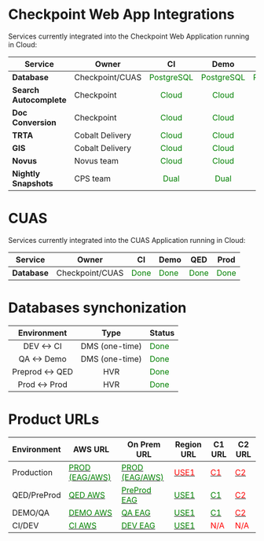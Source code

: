 # Checkpoint Web App Integrations
Services currently integrated into the Checkpoint Web Application running in Cloud:

|          Service        |       Owner     |                      CI                     |                     Demo                    |                      QED                    |                Prod                |
|-------------------------|-----------------|:-------------------------------------------:|:-------------------------------------------:|:-------------------------------------------:|:----------------------------------:|
| **Database**            | Checkpoint/CUAS | <span style="color:green">PostgreSQL</span> | <span style="color:green">PostgreSQL</span> | <span style="color:green">PostgreSQL</span> | <span style="color:green">PostgreSQL</span> |
| **Search Autocomplete** | Checkpoint      | <span style="color:green">Cloud</span>      | <span style="color:green">Cloud</span>      | <span style="color:green">Cloud</span>      | <span style="color:green">Cloud</span> |
| **Doc Conversion**      | Checkpoint      | <span style="color:green">Cloud</span>      | <span style="color:green">Cloud</span>      | <span style="color:green">Cloud</span>      | <span style="color:green">Cloud</span> |
| **TRTA**                | Cobalt Delivery | <span style="color:green">Cloud</span>      | <span style="color:green">Cloud</span>      | <span style="color:green">Cloud</span>      | <span style="color:green">Cloud</span> |
| **GIS**                 | Cobalt Delivery | <span style="color:green">Cloud</span>      | <span style="color:green">Cloud</span>      | <span style="color:green">Cloud</span>      | <span style="color:green">Cloud</span> |
| **Novus**               | Novus team      | <span style="color:green">Cloud</span>      | <span style="color:green">Cloud</span>      | <span style="color:green">Cloud</span>      | <span style="color:green">Cloud</span> |
| **Nightly Snapshots**               | CPS team      | <span style="color:green">Dual</span>      | <span style="color:green">Dual</span>      | <span style="color:green">Dual</span>      | <span style="color:green">Dual</span>      |


# CUAS

Services currently integrated into the CUAS Application running in Cloud:

|          Service        |       Owner     |     CI     |    Demo    | QED | Prod |
|-------------------------|-----------------|------------|------------|-----|------|
| **Database**            | Checkpoint/CUAS | <span style="color:green">Done</span> | <span style="color:green">Done</span> |<span style="color:green">Done</span>|<span style="color:green">Done</span> |

# Databases synchonization
| Environment     | Type | Status                                            |
|:---------------:|:----:|---------------------------------------------------|
| DEV <-> CI      | DMS (one-time)  | <span style="color:green">Done</span>             |
| QA <-> Demo     | DMS (one-time)  | <span style="color:green">Done</span>             |
| Preprod <-> QED | HVR  | <span style="color:green">Done</span>  |
| Prod <-> Prod   | HVR  | <span style="color:green">Done</span>  |

# Product URLs

| Environment | AWS URL                                                 | On Prem URL                                                   | Region URL                                                      | C1 URL                                                       | C2 URL                                                       |
| ----------- | ------------------------------------------------------- | ------------------------------------------------------------- | --------------------------------------------------------------- | ------------------------------------------------------------ | ------------------------------------------------------------ |
| Production  | [<span style="color:green"> PROD (EAG/AWS) </span>](https://checkpoint.riag.com/app/)      | [ <span style="color:green"> PROD (EAG/AWS) </span>](https://checkpoint.riag.com/app/)            | [<span style="color:red">USE1</span>](https://region-use1.checkpoint.thomsonreuters.com/)      | [<span style="color:red">C1</span>](http://site-use1c1.checkpoint.thomsonreuters.com/)      | [<span style="color:red">C2 </span>](http://site-use1c2.checkpoint.thomsonreuters.com/)      |
| QED/PreProd | [<span style="color:green">QED AWS</span>](https://checkpoint.qed.thomsonreuters.com/)   | [<span style="color:green">PreProd EAG</span>](https://preprod.checkpoint.thomsonreuters.com/) | [<span style="color:green">USE1</span>](https://region-use1.checkpoint.qed.thomsonreuters.com/)  | [<span style="color:green">C1</span>](http://site-use1c1.checkpoint.qed.thomsonreuters.com/)  | [<span style="color:red">C2</span>](http://site-use1c2.checkpoint.qed.thomsonreuters.com/)  |
| DEMO/QA     | [<span style="color:green">DEMO AWS</span>](https://checkpoint.demo.thomsonreuters.com/) | [<span style="color:green">QA EAG</span>](https://qa.checkpoint.thomsonreuters.com/)           | [<span style="color:green">USE1</span>](https://region-use1.checkpoint.demo.thomsonreuters.com/) | [<span style="color:green">C1</span>](http://site-use1c1.checkpoint.demo.thomsonreuters.com/) | [<span style="color:red"> C2 </span>](http://site-use1c2.checkpoint.demo.thomsonreuters.com/) |
| CI/DEV      | [<span style="color:green">CI AWS</span>](https://checkpoint.ci.thomsonreuters.com/)     | [<span style="color:green">DEV EAG</span>](https://dev.checkpoint.thomsonreuters.com/app/)     | [<span style="color:green">USE1</span>](https://region-use1.checkpoint.ci.thomsonreuters.com/)   | <span style="color:red">N/A</span>   | <span style="color:red">N/A</span> |


